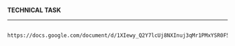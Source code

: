 **TECHNICAL TASK**
***
     https://docs.google.com/document/d/1XIewy_Q2Y7lcUj8NXInuj3qMr1PMxYSR0F5rZEychHk/edit

